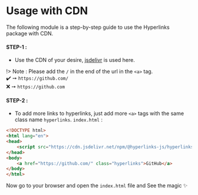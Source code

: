 # Usage with CDN 

The following module is a step-by-step guide to use the Hyperlinks package with CDN.

#### STEP-1 :
- Use the CDN of your desire, [jsdelivr](https://www.jsdelivr.com/package/npm/@hyperlinks-js/hyperlinks) is used here.

!> Note : Please add the `/` in the end of the url in the `<a>` tag.  
✔️ ➙ `https://github.com/`  
❌ ➙ `https://github.com`

#### STEP-2 :
- To add more links to hyperlinks, just add more `<a>` tags with the same class name `hyperlinks`.
`index.html` :
```html
<!DOCTYPE html>
<html lang="en">
<head>
    <script src="https://cdn.jsdelivr.net/npm/@hyperlinks-js/hyperlinks@1.0.0/dist/index.bundle.js" type="module"></script>
</head>
<body>
    <a href="https://github.com/" class="hyperlinks">GitHub</a>
</body>
</html>
```

Now go to your browser and open the `index.html` file and See the magic ✨